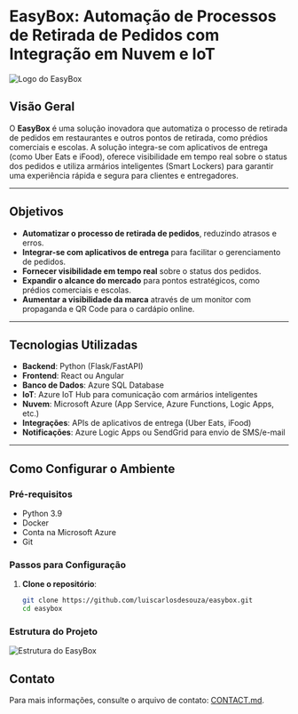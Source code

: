 # EasyBox: Automação de Processos de Retirada de Pedidos com Integração em Nuvem e IoT

![Logo do EasyBox](https://thankful-sky-0e2c3a800.6.azurestaticapps.net/images/logo.png) <!-- Adicionei o logo aqui -->

## Visão Geral

O **EasyBox** é uma solução inovadora que automatiza o processo de retirada de pedidos em restaurantes e outros pontos de retirada, como prédios comerciais e escolas. A solução integra-se com aplicativos de entrega (como Uber Eats e iFood), oferece visibilidade em tempo real sobre o status dos pedidos e utiliza armários inteligentes (Smart Lockers) para garantir uma experiência rápida e segura para clientes e entregadores.

---

## Objetivos

- **Automatizar o processo de retirada de pedidos**, reduzindo atrasos e erros.
- **Integrar-se com aplicativos de entrega** para facilitar o gerenciamento de pedidos.
- **Fornecer visibilidade em tempo real** sobre o status dos pedidos.
- **Expandir o alcance do mercado** para pontos estratégicos, como prédios comerciais e escolas.
- **Aumentar a visibilidade da marca** através de um monitor com propaganda e QR Code para o cardápio online.

---

## Tecnologias Utilizadas

- **Backend**: Python (Flask/FastAPI)
- **Frontend**: React ou Angular
- **Banco de Dados**: Azure SQL Database
- **IoT**: Azure IoT Hub para comunicação com armários inteligentes
- **Nuvem**: Microsoft Azure (App Service, Azure Functions, Logic Apps, etc.)
- **Integrações**: APIs de aplicativos de entrega (Uber Eats, iFood)
- **Notificações**: Azure Logic Apps ou SendGrid para envio de SMS/e-mail

---

## Como Configurar o Ambiente

### Pré-requisitos

- Python 3.9
- Docker
- Conta na Microsoft Azure
- Git

### Passos para Configuração

1. **Clone o repositório**:
   ```bash
   git clone https://github.com/luiscarlosdesouza/easybox.git
   cd easybox

### Estrutura do Projeto

![Estrutura do EasyBox](https://thankful-sky-0e2c3a800.6.azurestaticapps.net/images/estrutura_projeto.png)

## Contato

Para mais informações, consulte o arquivo de contato: [CONTACT.md](CONTACT.md).
